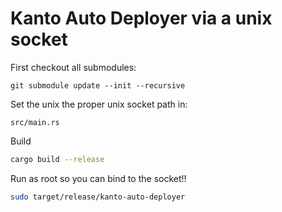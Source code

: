 # Kanto Auto Deployer via a unix socket

First checkout all submodules:

`git submodule update --init --recursive`

Set the unix the proper unix socket path in:

`src/main.rs`

Build

```bash
cargo build --release
```

Run as root so you can bind to the socket!!



```bash
sudo target/release/kanto-auto-deployer 
```
